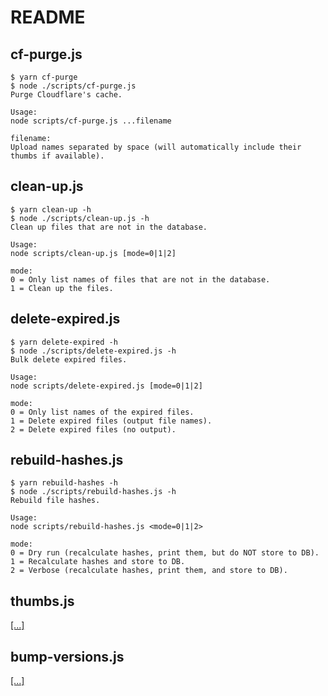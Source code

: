 # README

## cf-purge.js

```none
$ yarn cf-purge
$ node ./scripts/cf-purge.js
Purge Cloudflare's cache.

Usage:
node scripts/cf-purge.js ...filename

filename:
Upload names separated by space (will automatically include their thumbs if available).
```

## clean-up.js

```none
$ yarn clean-up -h
$ node ./scripts/clean-up.js -h
Clean up files that are not in the database.

Usage:
node scripts/clean-up.js [mode=0|1|2]

mode:
0 = Only list names of files that are not in the database.
1 = Clean up the files.
```

## delete-expired.js

```none
$ yarn delete-expired -h
$ node ./scripts/delete-expired.js -h
Bulk delete expired files.

Usage:
node scripts/delete-expired.js [mode=0|1|2]

mode:
0 = Only list names of the expired files.
1 = Delete expired files (output file names).
2 = Delete expired files (no output).
```

## rebuild-hashes.js

```none
$ yarn rebuild-hashes -h
$ node ./scripts/rebuild-hashes.js -h
Rebuild file hashes.

Usage:
node scripts/rebuild-hashes.js <mode=0|1|2>

mode:
0 = Dry run (recalculate hashes, print them, but do NOT store to DB).
1 = Recalculate hashes and store to DB.
2 = Verbose (recalculate hashes, print them, and store to DB).
```

## thumbs.js

[\[...\]](https://github.com/BobbyWibowo/lolisafe#script-for-missing-thumbnails)

## bump-versions.js

[\[...\]](https://github.com/BobbyWibowo/lolisafe/tree/safe.fiery.me/src#readme)
